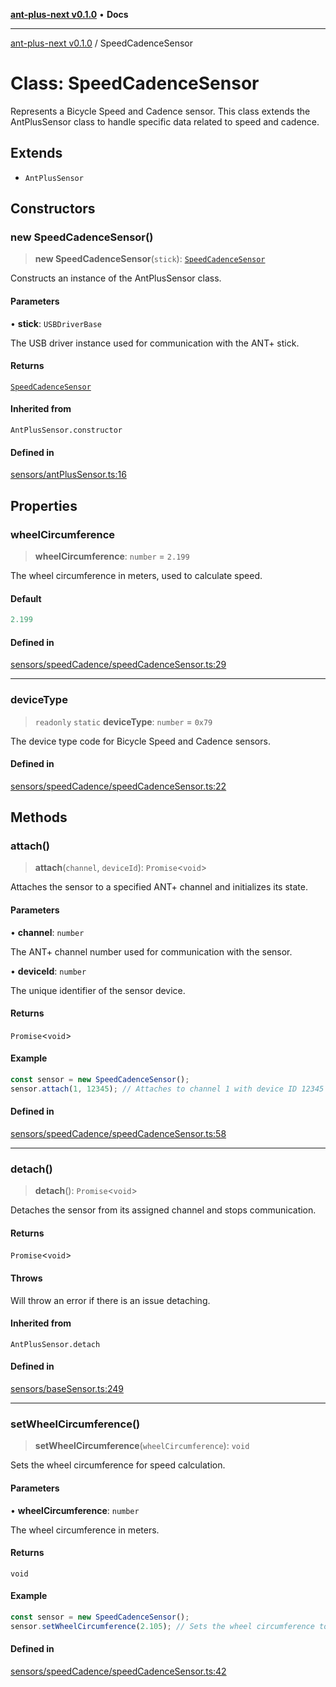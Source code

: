 [**ant-plus-next v0.1.0**](../README.md) • **Docs**

***

[ant-plus-next v0.1.0](../README.md) / SpeedCadenceSensor

# Class: SpeedCadenceSensor

Represents a Bicycle Speed and Cadence sensor.
This class extends the AntPlusSensor class to handle specific data related to speed and cadence.

## Extends

- `AntPlusSensor`

## Constructors

### new SpeedCadenceSensor()

> **new SpeedCadenceSensor**(`stick`): [`SpeedCadenceSensor`](SpeedCadenceSensor.md)

Constructs an instance of the AntPlusSensor class.

#### Parameters

• **stick**: `USBDriverBase`

The USB driver instance used for communication with the ANT+ stick.

#### Returns

[`SpeedCadenceSensor`](SpeedCadenceSensor.md)

#### Inherited from

`AntPlusSensor.constructor`

#### Defined in

[sensors/antPlusSensor.ts:16](https://github.com/Benjamin-Stefan/ant-plus-next/blob/f145b7898a90ecdbfec50821d10da351499b1c22/src/sensors/antPlusSensor.ts#L16)

## Properties

### wheelCircumference

> **wheelCircumference**: `number` = `2.199`

The wheel circumference in meters, used to calculate speed.

#### Default

```ts
2.199
```

#### Defined in

[sensors/speedCadence/speedCadenceSensor.ts:29](https://github.com/Benjamin-Stefan/ant-plus-next/blob/f145b7898a90ecdbfec50821d10da351499b1c22/src/sensors/speedCadence/speedCadenceSensor.ts#L29)

***

### deviceType

> `readonly` `static` **deviceType**: `number` = `0x79`

The device type code for Bicycle Speed and Cadence sensors.

#### Defined in

[sensors/speedCadence/speedCadenceSensor.ts:22](https://github.com/Benjamin-Stefan/ant-plus-next/blob/f145b7898a90ecdbfec50821d10da351499b1c22/src/sensors/speedCadence/speedCadenceSensor.ts#L22)

## Methods

### attach()

> **attach**(`channel`, `deviceId`): `Promise`\<`void`\>

Attaches the sensor to a specified ANT+ channel and initializes its state.

#### Parameters

• **channel**: `number`

The ANT+ channel number used for communication with the sensor.

• **deviceId**: `number`

The unique identifier of the sensor device.

#### Returns

`Promise`\<`void`\>

#### Example

```ts
const sensor = new SpeedCadenceSensor();
sensor.attach(1, 12345); // Attaches to channel 1 with device ID 12345
```

#### Defined in

[sensors/speedCadence/speedCadenceSensor.ts:58](https://github.com/Benjamin-Stefan/ant-plus-next/blob/f145b7898a90ecdbfec50821d10da351499b1c22/src/sensors/speedCadence/speedCadenceSensor.ts#L58)

***

### detach()

> **detach**(): `Promise`\<`void`\>

Detaches the sensor from its assigned channel and stops communication.

#### Returns

`Promise`\<`void`\>

#### Throws

Will throw an error if there is an issue detaching.

#### Inherited from

`AntPlusSensor.detach`

#### Defined in

[sensors/baseSensor.ts:249](https://github.com/Benjamin-Stefan/ant-plus-next/blob/f145b7898a90ecdbfec50821d10da351499b1c22/src/sensors/baseSensor.ts#L249)

***

### setWheelCircumference()

> **setWheelCircumference**(`wheelCircumference`): `void`

Sets the wheel circumference for speed calculation.

#### Parameters

• **wheelCircumference**: `number`

The wheel circumference in meters.

#### Returns

`void`

#### Example

```ts
const sensor = new SpeedCadenceSensor();
sensor.setWheelCircumference(2.105); // Sets the wheel circumference to 2.105 meters
```

#### Defined in

[sensors/speedCadence/speedCadenceSensor.ts:42](https://github.com/Benjamin-Stefan/ant-plus-next/blob/f145b7898a90ecdbfec50821d10da351499b1c22/src/sensors/speedCadence/speedCadenceSensor.ts#L42)
